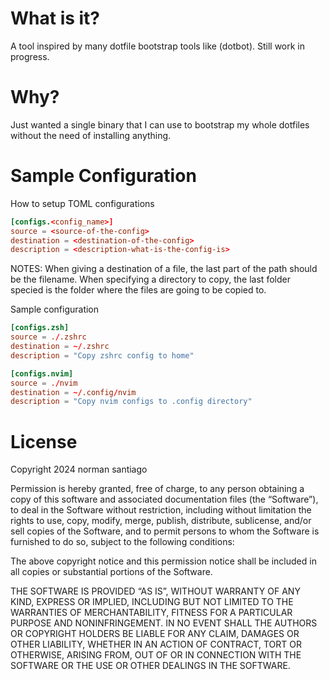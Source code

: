 # What is it?
A tool inspired by many dotfile bootstrap  tools like (dotbot). Still work in progress.

# Why?
Just wanted a single binary that I can use to bootstrap my whole dotfiles without the need of installing anything.

# Sample Configuration

How to setup TOML configurations
```toml
[configs.<config_name>]
source = <source-of-the-config>
destination = <destination-of-the-config>
description = <description-what-is-the-config-is>

```
NOTES: 
When giving a destination of a file, the last part of the path should be the filename.
When specifying a directory to copy, the last folder specied is the folder where the files are going to be copied to.

Sample configuration
```toml
[configs.zsh]
source = ./.zshrc
destination = ~/.zshrc
description = "Copy zshrc config to home"

[configs.nvim]
source = ./nvim
destination = ~/.config/nvim
description = "Copy nvim configs to .config directory"
```

# License
Copyright 2024 norman santiago

Permission is hereby granted, free of charge, to any person obtaining a copy of this software and associated documentation files (the “Software”), to deal in the Software without restriction, including without limitation the rights to use, copy, modify, merge, publish, distribute, sublicense, and/or sell copies of the Software, and to permit persons to whom the Software is furnished to do so, subject to the following conditions:

The above copyright notice and this permission notice shall be included in all copies or substantial portions of the Software.

THE SOFTWARE IS PROVIDED “AS IS”, WITHOUT WARRANTY OF ANY KIND, EXPRESS OR IMPLIED, INCLUDING BUT NOT LIMITED TO THE WARRANTIES OF MERCHANTABILITY, FITNESS FOR A PARTICULAR PURPOSE AND NONINFRINGEMENT. IN NO EVENT SHALL THE AUTHORS OR COPYRIGHT HOLDERS BE LIABLE FOR ANY CLAIM, DAMAGES OR OTHER LIABILITY, WHETHER IN AN ACTION OF CONTRACT, TORT OR OTHERWISE, ARISING FROM, OUT OF OR IN CONNECTION WITH THE SOFTWARE OR THE USE OR OTHER DEALINGS IN THE SOFTWARE.
